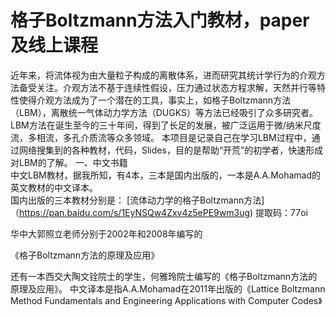 # 格子Boltzmann方法入门教材，paper及线上课程
近年来，将流体视为由大量粒子构成的离散体系，进而研究其统计学行为的介观方法备受关注。介观方法不基于连续性假设，压力通过状态方程求解，天然并行等特性使得介观方法成为了一个潜在的工具，事实上，如格子Boltzmann方法（LBM），离散统一气体动力学方法（DUGKS）等方法已经吸引了众多研究者。LBM方法在诞生至今的三十年间，得到了长足的发展，被广泛运用于微/纳米尺度流，多相流，多孔介质流等众多领域。
本项目是记录自己在学习LBM过程中，通过网络搜集到的各种教材，代码，Slides，目的是帮助“开荒”的初学者，快速形成对LBM的了解。
一、中文书籍  
中文LBM教材，据我所知，有4本，三本是国内出版的，一本是A.A.Mohamad的英文教材的中文译本。  
国内出版的三本教材分别是：
[流体动力学的格子Boltzmann方法]（https://pan.baidu.com/s/1EyNSQw4Zxv4z5ePE9wm3ug) 提取码：77oi


华中大郭照立老师分别于2002年和2008年编写的



《格子Boltzmann方法的原理及应用》

还有一本西交大陶文铨院士的学生，何雅玲院士编写的《格子Boltzmann方法的原理及应用》。
中文译本是指A.A.Mohamad在2011年出版的《Lattice Boltzmann Method Fundamentals and Engineering Applications with Computer Codes》
